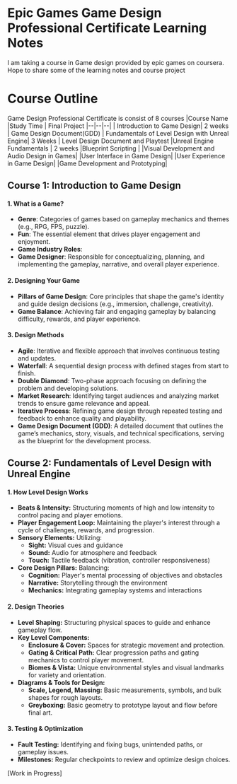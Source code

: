 # Epic Games Game Design Professional Certificate Learning Notes

I am taking a course in Game design provided by epic games on coursera. Hope to share some of the learning notes and course project


# Course Outline
Game Design Professional Certificate is consist of 8 courses
|Course Name  |Study Time  | Final Project
|--|--|--|
|  Introduction to Game Design| 2 weeks   | Game Design Document(GDD)
| Fundamentals of Level Design with Unreal Engine| 3 Weeks | Level Design Document and Playtest
|Unreal Engine Fundamentals | 2 weeks
|Blueprint Scripting |
|Visual Development and Audio Design in Games|
|User Interface in Game Design|
|User Experience in Game Design|
|Game Development and Prototyping|



## Course 1: Introduction to Game Design
#### 1. What is a Game?
-   **Genre**: Categories of games based on gameplay mechanics and themes (e.g., RPG, FPS, puzzle).
-   **Fun**: The essential element that drives player engagement and enjoyment.
-   **Game Industry Roles**:
  -   **Game Designer**: Responsible for conceptualizing, planning, and implementing the gameplay, narrative, and overall player experience.

#### 2. Designing Your Game
-   **Pillars of Game Design**: Core principles that shape the game's identity and guide design decisions (e.g., immersion, challenge, creativity).
-   **Game Balance**: Achieving fair and engaging gameplay by balancing difficulty, rewards, and player experience.
  
#### 3. Design Methods
-   **Agile**: Iterative and flexible approach that involves continuous testing and updates.
-   **Waterfall**: A sequential design process with defined stages from start to finish.
-   **Double Diamond**: Two-phase approach focusing on defining the problem and developing solutions.
-   **Market Research**: Identifying target audiences and analyzing market trends to ensure game relevance and appeal.
-   **Iterative Process**: Refining game design through repeated testing and feedback to enhance quality and playability.
-   **Game Design Document (GDD)**: A detailed document that outlines the game’s mechanics, story, visuals, and technical specifications, serving as the blueprint for the development process.

## Course 2: Fundamentals of Level Design with Unreal Engine
#### 1. **How Level Design Works**
-   **Beats & Intensity:** Structuring moments of high and low intensity to control pacing and player emotions.
-   **Player Engagement Loop:** Maintaining the player's interest through a cycle of challenges, rewards, and progression.
-   **Sensory Elements:** Utilizing:
    -   **Sight:** Visual cues and guidance
    -   **Sound:** Audio for atmosphere and feedback
    -   **Touch:** Tactile feedback (vibration, controller responsiveness)
-   **Core Design Pillars:** Balancing:
    -   **Cognition:** Player's mental processing of objectives and obstacles
    -   **Narrative:** Storytelling through the environment
    -   **Mechanics:** Integrating gameplay systems and interactions

#### 2. **Design Theories**
-   **Level Shaping:** Structuring physical spaces to guide and enhance gameplay flow.
-   **Key Level Components:**
    -   **Enclosure & Cover:** Spaces for strategic movement and protection.
    -   **Gating & Critical Path:** Clear progression paths and gating mechanics to control player movement.
    -   **Biomes & Vista:** Unique environmental styles and visual landmarks for variety and orientation.
-   **Diagrams & Tools for Design:**
    -   **Scale, Legend, Massing:** Basic measurements, symbols, and bulk shapes for rough layouts.
    -   **Greyboxing:** Basic geometry to prototype layout and flow before final art.

#### 3. **Testing & Optimization**
-   **Fault Testing:** Identifying and fixing bugs, unintended paths, or gameplay issues.
-   **Milestones:** Regular checkpoints to review and optimize design choices.

[Work in Progress]
